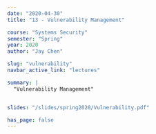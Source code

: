 ```yaml
---
date: "2020-04-30"
title: "13 - Vulnerability Management"

course: "Systems Security"
semester: "Spring"
year: 2020
author: "Jay Chen"

slug: "vulnerability"
navbar_active_link: "lectures"

summary: |
  "Vulnerability Management"


slides: "/slides/spring2020/Vulnerability.pdf"

has_page: false
---
```



